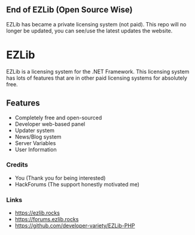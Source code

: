 ## End of EZLib (Open Source Wise)
EZLib has became a private licensing system (not paid). This repo will no longer be updated, you can see/use the latest updates the website.

# EZLib
EZLib is a licensing system for the .NET Framework. This licensing system has lots of features that are in other paid licensing systems for absolutely free.

## Features
* Completely free and open-sourced
* Developer web-based panel
* Updater system
* News/Blog system
* Server Variables
* User Information

### Credits
* You (Thank you for being interested)
* HackForums (The support honestly motivated me)

### Links
* https://ezlib.rocks
* https://forums.ezlib.rocks
* https://github.com/developer-variety/EZLib-PHP
